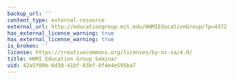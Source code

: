 ```yaml
---
backup_url: ''
content_type: external-resource
external_url: http://educationgroup.mit.edu/HHMIEducationGroup/?p=4372
has_external_licence_warning: true
has_external_license_warning: true
is_broken: ''
license: https://creativecommons.org/licenses/by-nc-sa/4.0/
title: HHMI Education Group Seminar
uid: 42a5f00b-6d38-41bf-83bf-0f4e4e595ba7
---
```

